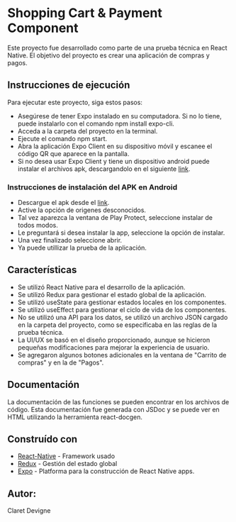 # Shopping Cart & Payment Component
Este proyecto fue desarrollado como parte de una prueba técnica en React Native. El objetivo del proyecto es crear una aplicación de compras y pagos.

## Instrucciones de ejecución
Para ejecutar este proyecto, siga estos pasos:

- Asegúrese de tener Expo instalado en su computadora. Si no lo tiene, puede instalarlo con el comando npm install expo-cli.
- Acceda a la carpeta del proyecto en la terminal.
- Ejecute el comando npm start.
- Abra la aplicación Expo Client en su dispositivo móvil y escanee el código QR que aparece en la pantalla.
- Si no desea usar Expo Client y tiene un dispositivo android puede instalar el archivos apk, descargandolo en el siguiente [link](https://expo.dev/artifacts/eas/fbCSkCKJZe2uSRHHmBy5FB.apk).

### Instrucciones de instalación del APK en Android
- Descargue el apk desde el [link](https://expo.dev/artifacts/eas/fbCSkCKJZe2uSRHHmBy5FB.apk).
- Active la opción de origenes desconocidos.
- Tal vez aparezca la ventana de Play Protect, seleccione instalar de todos modos.
- Le preguntará si desea instalar la app, seleccione la opción de instalar.
- Una vez finalizado seleccione abrir.
- Ya puede utillizar la prueba de la aplicación.

## Características
- Se utilizó React Native para el desarrollo de la aplicación.
- Se utilizó Redux para gestionar el estado global de la aplicación.
- Se utilizó useState para gestionar estados locales en los componentes.
- Se utilizó useEffect para gestionar el ciclo de vida de los componentes.
- No se utilizó una API para los datos, se utilizó un archivo JSON cargado en la carpeta del proyecto, como se especificaba en las reglas de la prueba técnica.
- La UI/UX se basó en el diseño proporcionado, aunque se hicieron pequeñas modificaciones para mejorar la experiencia de usuario.
- Se agregaron algunos botones adicionales en la ventana de "Carrito de compras" y en la de "Pagos".

## Documentación
La documentación de las funciones se pueden encontrar en los archivos de código. Esta documentación fue generada con JSDoc y se puede ver en HTML utilizando la herramienta react-docgen.

## Construído con
- [React-Native](https://reactnative.dev/) - Framework usado
- [Redux](https://redux.js.org/) - Gestión del estado global
- [Expo](https://expo.io/) - Platforma para la construcción de React Native apps.

## Autor:
Claret Devigne